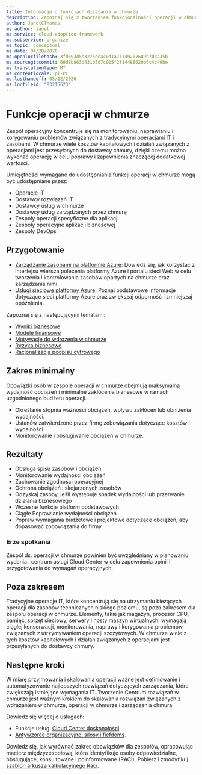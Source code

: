 ```yaml
---
title: Informacje o funkcjach działania w chmurze
description: Zapoznaj się z tworzeniem funkcjonalności operacji w chmurze i personelem zespołu odpowiednio do potrzeb.
author: JanetCThomas
ms.author: janet
ms.service: cloud-adoption-framework
ms.subservice: organize
ms.topic: conceptual
ms.date: 04/20/2020
ms.openlocfilehash: 3fd693d5e3275eea40d1a71149207689b7dca35b
ms.sourcegitcommit: 60d8b863d431b5d7c005f2f14488620b6c4c49be
ms.translationtype: MT
ms.contentlocale: pl-PL
ms.lasthandoff: 05/12/2020
ms.locfileid: "83215623"
---
```

# <a name="cloud-operations-functions"></a>Funkcje operacji w chmurze

Zespół operacyjny koncentruje się na monitorowaniu, naprawianiu i korygowaniu problemów związanych z tradycyjnymi operacjami IT i zasobami. W chmurze wiele kosztów kapitałowych i działań związanych z operacjami jest przesyłanych do dostawcy chmury, dzięki czemu można wykonać operację w celu poprawy i zapewnienia znaczącej dodatkowej wartości.

Umiejętności wymagane do udostępniania funkcji operacji w chmurze mogą być udostępniane przez:

- Operacje IT
- Dostawcy rozwiązań IT
- Dostawcy usług w chmurze
- Dostawcy usług zarządzanych przez chmurę
- Zespoły operacji specyficzne dla aplikacji
- Zespoły operacyjne aplikacji biznesowej
- Zespoły DevOps

## <a name="preparation"></a>Przygotowanie

- [Zarządzanie zasobami na platformie Azure](https://docs.microsoft.com/learn/paths/manage-resources-in-azure): Dowiedz się, jak korzystać z interfejsu wiersza polecenia platformy Azure i portalu sieci Web w celu tworzenia i kontrolowania zasobów opartych na chmurze oraz zarządzania nimi.
- [Usługi sieciowe platformy Azure](https://docs.microsoft.com/learn/modules/intro-to-azure-networking): Poznaj podstawowe informacje dotyczące sieci platformy Azure oraz zwiększaj odporność i zmniejszaj opóźnienia.

Zapoznaj się z następującymi tematami:

- [Wyniki biznesowe](../strategy/business-outcomes/index.md)
- [Modele finansowe](../strategy/financial-models.md)
- [Motywacje do wdrożenia w chmurze](../strategy/motivations.md)
- [Ryzyka biznesowe](../govern/policy-compliance/risk-tolerance.md)
- [Racjonalizacja podpisu cyfrowego](../digital-estate/index.md)

## <a name="minimum-scope"></a>Zakres minimalny

Obowiązki osób w zespole operacji w chmurze obejmują maksymalną wydajność obciążeń i minimalne zakłócenia biznesowe w ramach uzgodnionego budżetu operacji.

- Określanie stopnia ważności obciążeń, wpływu zakłóceń lub obniżenia wydajności.
- Ustanów zatwierdzone przez firmę zobowiązania dotyczące kosztów i wydajności.
- Monitorowanie i obsługiwanie obciążeń w chmurze.

## <a name="deliverables"></a>Rezultaty

- Obsługa spisu zasobów i obciążeń
- Monitorowanie wydajności obciążeń
- Zachowanie zgodności operacyjnej
- Ochrona obciążeń i skojarzonych zasobów
- Odzyskaj zasoby, jeśli występuje spadek wydajności lub przerwanie działania biznesowego
- Wczesne funkcje platform podstawowych
- Ciągłe Poprawianie wydajności obciążeń
- Popraw wymagania budżetowe i projektowe dotyczące obciążeń, aby dopasować zobowiązania do firmy

### <a name="meeting-cadence"></a>Erze spotkania

Zespół ds. operacji w chmurze powinien być uwzględniany w planowaniu wydania i centrum usługi Cloud Center w celu zapewnienia opinii i przygotowania do wymagań operacyjnych.

## <a name="out-of-scope"></a>Poza zakresem

Tradycyjne operacje IT, które koncentrują się na utrzymaniu bieżących operacji dla zasobów technicznych niskiego poziomu, są poza zakresem dla zespołu operacji w chmurze. Elementy, takie jak magazyn, procesor CPU, pamięć, sprzęt sieciowy, serwery i hosty maszyn wirtualnych, wymagają ciągłej konserwacji, monitorowania, naprawy i korygowania problemów związanych z utrzymywaniem operacji szczytowych. W chmurze wiele z tych kosztów kapitałowych i działań związanych z operacjami jest przesyłanych do dostawcy chmury.

## <a name="next-steps"></a>Następne kroki

W miarę przyjmowania i skalowania operacji ważne jest definiowanie i automatyzowanie najlepszych rozwiązań dotyczących zarządzania, które zwiększają istniejące wymagania IT. Tworzenie Centrum rozwiązań w chmurze jest ważnym krokiem do skalowania rozwiązań związanych z wdrażaniem w chmurze, operacji w chmurze i zarządzania chmurą.

Dowiedz się więcej o usługach:

- Funkcje usługi [Cloud Center doskonałości](../organize/cloud-center-of-excellence.md)
- [Antywzorce organizacyjne: silosy i fiefdoms](../organize/fiefdoms-silos.md).

Dowiedz się, jak wyrównać zakres obowiązków dla zespołów, opracowując macierz międzyzespołową, która identyfikuje osoby odpowiedzialne, obsługujące, konsultowane i poinformowane (RACI). Pobierz i zmodyfikuj [szablon arkusza kalkulacyjnego Raci](https://archcenter.blob.core.windows.net/cdn/fusion/management/raci-template.xlsx).
